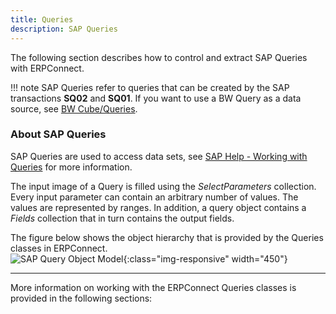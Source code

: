 ```yaml
---
title: Queries
description: SAP Queries
---
```


The following section describes how to control and extract SAP Queries with ERPConnect.

!!! note
    SAP Queries refer to queries that can be created by the SAP transactions **SQ02** and **SQ01**.
    If you want to use a BW Query as a data source, see [BW Cube/Queries](../bw-cubes-and-bw-queries/index.md).

### About SAP Queries
SAP Queries are used to access data sets, see [SAP Help - Working with Queries](https://help.sap.com/viewer/b1c834a22d05483b8a75710743b5ff26/7.51.6/en-US/0e05493bbccf41a79caed7099c82bd48.html) for more information.

The input image of a Query is filled using the *SelectParameters* collection. 
Every input parameter can contain an arbitrary number of values. 
The values are represented by ranges.
In addition, a query object contains a *Fields* collection that in turn contains the output fields.

The figure below shows the object hierarchy that is provided by the Queries classes in ERPConnect.<br>
![SAP Query Object Model](site:assets/images/erpconnect/SAP-Query-Object-Model.png){:class="img-responsive" width="450"}

****
More information on working with the ERPConnect Queries classes is provided in the following sections:

 
